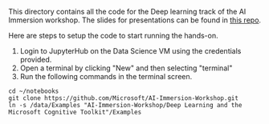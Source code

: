 This directory contains all the code for the Deep learning track of the AI Immersion workshop. The slides for presentations can be found in [this repo](https://github.com/aiimmersion/aiimmersion-resources).

Here are steps to setup the code to start running the hands-on. 

1. Login to JupyterHub on the Data Science VM using the credentials provided. 
2. Open a terminal by clicking "New" and then selecting "terminal"
3. Run the following commands in the terminal screen.

```
cd ~/notebooks
git clone https://github.com/Microsoft/AI-Immersion-Workshop.git
ln -s /data/Examples "AI-Immersion-Workshop/Deep Learning and the Microsoft Cognitive Toolkit"/Examples
```

